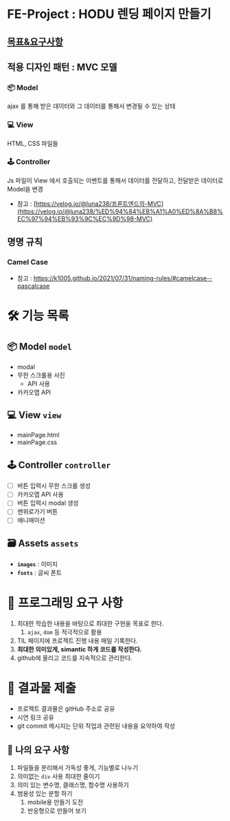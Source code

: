 # FE-Project : HODU 렌딩 페이지 만들기 

## [목표&요구사항](https://www.notion.so/HTML-CSS-JS-97997e2842a54cb08f127420e48be512?pvs=21)

## **적용 디자인 패턴 : MVC 모델**

### 📦 Model

ajax 를 통해 받은 데이터와 그 데이터를 통해서 변경될 수 있는 상태

### 💻 View

HTML, CSS 파일들

### 🕹 Controller

Js 파일이 View 에서 호출되는 이벤트를 통해서 데이터를 전달하고, 전달받은 데이터로 Model을 변경

- 참고 : [https://velog.io/@luna238/프론트엔드의-MVC](https://velog.io/@luna238/%ED%94%84%EB%A1%A0%ED%8A%B8%EC%97%94%EB%93%9C%EC%9D%98-MVC)

## **명명 규칙**

### Camel Case

- 참고 : https://k1005.github.io/2021/07/31/naming-rules/#camelcase--pascalcase

# **🛠 기능 목록**

## 📦 Model `model`

- modal
- 무한 스크롤용 사진
    - API 사용
- 카카오맵 API

## 💻 View `view`

- mainPage.html
- mainPage.css

## 🕹 Controller `controller`

- [ ] 버튼 입력시 무한 스크롤 생성
- [ ] 카카오맵 API 사용
- [ ] 버튼 입력시 modal 생성
- [ ] 맨위로가기 버튼
- [ ] 애니매이션

## 🗃 Assets `assets`

- **`images`** : 이미지
- **`fonts`** : 글씨 폰트

# 🎯 프로그래밍 요구 사항

1. 최대한 학습한 내용을 바탕으로 최대한 구현을 목표로 한다.
    1. `ajax`, `dom` 등 적극적으로 활용
2. TIL 페이지에 프로젝트 진행 내용 매일 기록한다.
3. **최대한 의미있게, simantic 하게 코드를 작성한다.**
4. github에 올리고 코드를 지속적으로 관리한다.

# 📮 결과물 제출
- 프로젝트 결과물은 gitHub 주소로 공유
- 시연 링크 공유
- git commit 메시지는 단위 작업과 관련된 내용을 요약하여 작성

## 📝 나의 요구 사항

1. 파일들을 분리해서 가독성 좋게, 기능별로 나누기
2. 의미없는 `div` 사용 최대한 줄이기
3. 의미 있는 변수명, 클래스명, 함수명 사용하기
4. 범용성 있는 분할 하기
   1. mobile용 만들기 도전
   2. 반응형으로 만들어 보기
